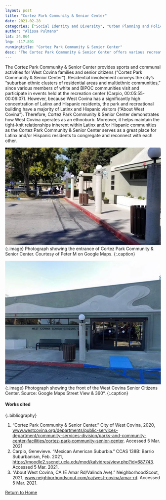 ```yaml
---
layout: post
title: "Cortez Park Community & Senior Center"
date: 2021-02-28
categories: ["Social Identity and Diversity", "Urban Planning and Policy"]
author: "Alissa Pulmano"
lat: 34.064
lng: -117.891
runningtitle: "Cortez Park Community & Senior Center"
desc: "The Cortez Park Community & Senior Center offers various recreational programs and services to complement the needs and interests of West Covina residents."
---
```

The Cortez Park Community & Senior Center provides sports and communal activities for West Covina families and senior citizens (“Cortez Park Community & Senior Center”). Residential involvement conveys the city’s “suburban ethnic clusters of residential areas and multiethnic communities,” since various members of white and BIPOC communities visit and participate in events held at the recreation center (Carpio, 00:05:55-00:06:07). However, because West Covina has a significantly high concentration of Latinx and Hispanic residents, the park and recreational building have a majority of Latinx and Hispanic visitors (“About West Covina”). Therefore, Cortez Park Community & Senior Center demonstrates how West Covina operates as an ethnoburb. Moreover, it helps maintain the tight-knit relationships inherent within Latinx and/or Hispanic communities as the Cortez Park Community & Senior Center serves as a great place for Latinx and/or Hispanic residents to congregate and reconnect with each other.

![Cortez Park Community & Senior Center](images/CortezParkCommunity_SeniorCenter_Pin5_Image1.jpg)
   {:.image} 
Photograph showing the entrance of Cortez Park Community & Senior Center. Courtesy of Peter M on Google Maps.
   {:.caption} 

![West Covina Senior Citizens Center](images/CortezParkCommunity_SeniorCenter_Pin5_Image2.jpg)
   {:.image}
Photograph showing the front of the West Covina Senior Citizens Center. Source: Google Maps Street View & 360°.
   {:.caption}

#### Works cited

{:.bibliography}
1. “Cortez Park Community & Senior Center.” City of West Covina, 2020, 
www.westcovina.org/departments/public-services-department/community-services-division/parks-and-community-center-facilities/cortez-park-community-senior-center. Accessed 5 Mar. 2021
2. Carpio, Genevieve. “Mexican American Suburbia.” CCAS 138B: Barrio Suburbanism, Feb. 
2021, https://moodle2.sscnet.ucla.edu/mod/kalvidres/view.php?id=687743. Accessed 5 Mar. 2021.
3. “About West Covina, CA (E Amar Rd/Valinda Ave).” NeighborhoodScout, 2021, 
www.neighborhoodscout.com/ca/west-covina/amar-rd. Accessed 5 Mar. 2021.

[Return to Home](https://uclachicanxstudies.github.io/BarrioSuburbanisms/)
